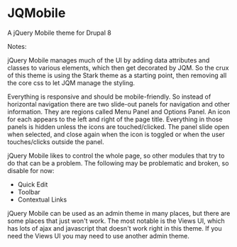 # JQMobile
A jQuery Mobile theme for Drupal 8

Notes:

jQuery Mobile manages much of the UI by adding data attributes and classes to various elements, which then get decorated by JQM. So the crux of this theme is using the Stark theme as a starting point, then removing
all the core css to let JQM manage the styling.

Everything is responsive and should be mobile-friendly. So instead of horizontal navigation there are two slide-out panels for navigation and other information. They are regions called Menu Panel and Options Panel.
An icon for each appears to the left and right of the page title. Everything in those panels is hidden unless the icons are touched/clicked. The panel slide open when selected, and close again when the icon is toggled
or when the user touches/clicks outside the panel.

jQuery Mobile likes to control the whole page, so other modules that try to do that can be a problem. The following may be problematic and broken, so disable for now:
- Quick Edit
- Toolbar
- Contextual Links

jQuery Mobile can be used as an admin theme in many places, but there are some places that just won't work. The most notable is the Views UI, which has lots of ajax and javascript that doesn't work right in this theme. If you need the Views UI you may need to use another admin theme.

